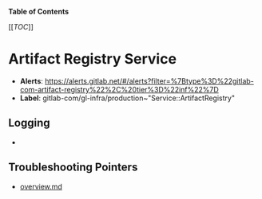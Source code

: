 <!-- MARKER: do not edit this section directly. Edit services/service-catalog.yml then run scripts/generate-docs -->

**Table of Contents**

[[_TOC_]]

# Artifact Registry Service

* **Alerts**: <https://alerts.gitlab.net/#/alerts?filter=%7Btype%3D%22gitlab-com-artifact-registry%22%2C%20tier%3D%22inf%22%7D>
* **Label**: gitlab-com/gl-infra/production~"Service::ArtifactRegistry"

## Logging

* []()

## Troubleshooting Pointers

* [overview.md](overview.md)
<!-- END_MARKER -->

<!-- ## Summary -->

<!-- ## Architecture -->

<!-- ## Performance -->

<!-- ## Scalability -->

<!-- ## Availability -->

<!-- ## Durability -->

<!-- ## Security/Compliance -->

<!-- ## Monitoring/Alerting -->

<!-- ## Links to further Documentation -->
